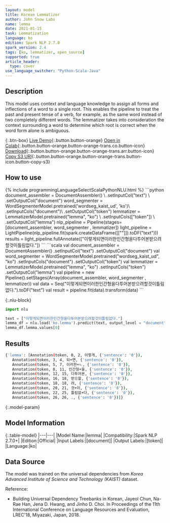 ```yaml
---
layout: model
title: Korean Lemmatizer
author: John Snow Labs
name: lemma
date: 2021-01-15
task: Lemmatization
language: ko
edition: Spark NLP 2.7.0
spark_version: 2.4
tags: [ko, lemmatizer, open_source]
supported: true
article_header:
  type: cover
use_language_switcher: "Python-Scala-Java"
---
```


## Description

This model uses context and language knowledge to assign all forms and inflections of a word to a single root. This enables the pipeline to treat the past and present tense of a verb, for example, as the same word instead of two completely different words. The lemmatizer takes into consideration the context surrounding a word to determine which root is correct when the word form alone is ambiguous.

{:.btn-box}
[Live Demo](https://demo.johnsnowlabs.com/public/TEXT_PREPROCESSING/){:.button.button-orange}
[Open in Colab](https://colab.research.google.com/github/JohnSnowLabs/spark-nlp-workshop/blob/master/tutorials/streamlit_notebooks/TEXT_PREPROCESSING.ipynb){:.button.button-orange.button-orange-trans.co.button-icon}
[Download](https://s3.amazonaws.com/auxdata.johnsnowlabs.com/public/models/lemma_ko_2.7.0_2.4_1610747055280.zip){:.button.button-orange.button-orange-trans.arr.button-icon}
[Copy S3 URI](s3://auxdata.johnsnowlabs.com/public/models/lemma_ko_2.7.0_2.4_1610747055280.zip){:.button.button-orange.button-orange-trans.button-icon.button-copy-s3}

## How to use



<div class="tabs-box" markdown="1">
{% include programmingLanguageSelectScalaPythonNLU.html %}
```python
document_assembler = DocumentAssembler() \
    .setInputCol("text") \
    .setOutputCol("document")
word_segmenter = WordSegmenterModel.pretrained('wordseg_kaist_ud', 'ko')\
        .setInputCols("document")\
        .setOutputCol("token")
lemmatizer = LemmatizerModel.pretrained("lemma", "ko") \
        .setInputCols(["token"]) \
        .setOutputCol("lemma")
nlp_pipeline = Pipeline(stages=[document_assembler, word_segmenter , lemmatizer])
light_pipeline = LightPipeline(nlp_pipeline.fit(spark.createDataFrame([[""]]).toDF("text")))
results = light_pipeline.fullAnnotate(["이렇게되면이러한인간형을다투어본받으려할것이틀림없다."])
```
```scala
val document_assembler = DocumentAssembler()
    .setInputCol("text")
    .setOutputCol("document")
val word_segmenter = WordSegmenterModel.pretrained("wordseg_kaist_ud", "ko")
        .setInputCols("document")
        .setOutputCol("token")
val lemmatizer = LemmatizerModel.pretrained("lemma", "ko")
        .setInputCols("token")
        .setOutputCol("lemma")
val pipeline = new Pipeline().setStages(Array(document_assembler, word_segmenter , lemmatizer))
val data = Seq("이렇게되면이러한인간형을다투어본받으려할것이틀림없다.").toDF("text")
val result = pipeline.fit(data).transform(data)
```

{:.nlu-block}
```python
import nlu

text = ["이렇게되면이러한인간형을다투어본받으려할것이틀림없다."]
lemma_df = nlu.load('ko.lemma').predict(text, output_level = "document")
lemma_df.lemma.values[0]
```

</div>

## Results

```bash
{'lemma': [Annotation(token, 0, 2, 이렇게, {'sentence': '0'}),
   Annotation(token, 3, 4, 되+면, {'sentence': '0'}),
   Annotation(token, 5, 7, 이러한+ㄴ, {'sentence': '0'}),
   Annotation(token, 8, 11, 인간형+을, {'sentence': '0'}),
   Annotation(token, 12, 15, 다투어본, {'sentence': '0'}),
   Annotation(token, 16, 18, 받으할, {'sentence': '0'}),
   Annotation(token, 18, 18, 려, {'sentence': '0'}),
   Annotation(token, 20, 21, 것+이, {'sentence': '0'}),
   Annotation(token, 22, 25, 틀림없+다, {'sentence': '0'}),
   Annotation(token, 26, 26, ., {'sentence': '0'})]}
```

{:.model-param}
## Model Information

{:.table-model}
|---|---|
|Model Name:|lemma|
|Compatibility:|Spark NLP 2.7.0+|
|Edition:|Official|
|Input Labels:|[document]|
|Output Labels:|[token]|
|Language:|ko|

## Data Source

The model was trained on the universal dependencies from _Korea Advanced Institute of Science and Technology (KAIST)_ dataset.

Reference:

- Building Universal Dependency Treebanks in Korean, Jayeol Chun, Na-Rae Han, Jena D. Hwang, and Jinho D. Choi. In Proceedings of the 11th International Conference on Language Resources and Evaluation, LREC'18, Miyazaki, Japan, 2018.
